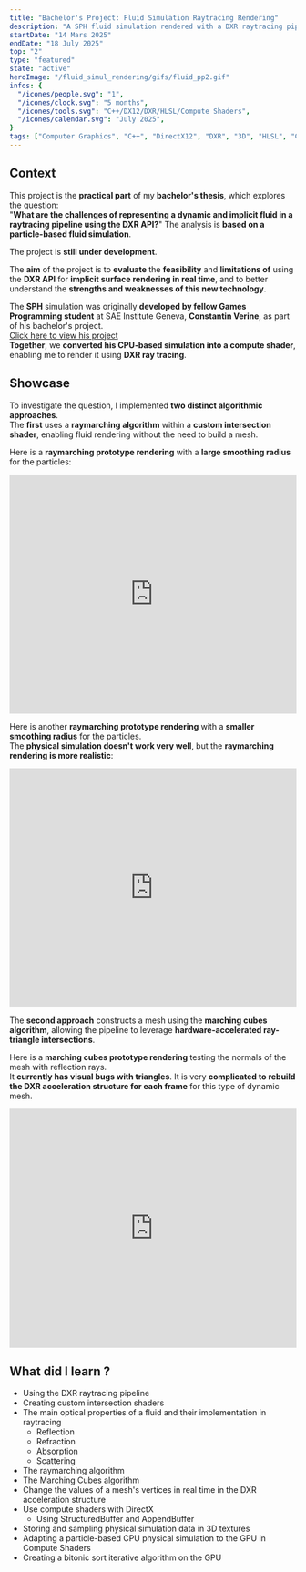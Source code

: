 ```yaml
---
title: "Bachelor's Project: Fluid Simulation Raytracing Rendering"
description: "A SPH fluid simulation rendered with a DXR raytracing pipeline."
startDate: "14 Mars 2025"
endDate: "18 July 2025"
top: "2"
type: "featured"
state: "active"
heroImage: "/fluid_simul_rendering/gifs/fluid_pp2.gif"
infos: {
  "/icones/people.svg": "1",
  "/icones/clock.svg": "5 months",
  "/icones/tools.svg": "C++/DX12/DXR/HLSL/Compute Shaders",
  "/icones/calendar.svg": "July 2025",
}
tags: ["Computer Graphics", "C++", "DirectX12", "DXR", "3D", "HLSL", "Compute Shaders", "Raytracing", "SAE"]
---
```


## Context
This project is the **practical part** of my **bachelor's thesis**, which explores the question:<br>
"**What are the challenges of representing a dynamic and implicit fluid in a raytracing pipeline using the DXR API?**"
The analysis is **based on a particle-based fluid simulation**.

The project is **still under development**.

The **aim** of the project is to **evaluate** the **feasibility** and **limitations of** using the **DXR API** for **implicit surface rendering in real time**, and to better understand the **strengths and weaknesses of this new technology**.

The **SPH** simulation was originally **developed by fellow Games Programming student** at SAE Institute Geneva, **Constantin Verine**, as part of his bachelor's project.  
[Click here to view his project](https://cochta.github.io/work/nested/sph/)  
**Together**, we **converted his CPU-based simulation into a compute shader**, enabling me to render it using **DXR ray tracing**.

## Showcase
To investigate the question, I implemented **two distinct algorithmic approaches**. <br>
The **first** uses a **raymarching algorithm** within a **custom intersection shader**, enabling fluid rendering without the need to build a mesh.

Here is a **raymarching prototype rendering** with a **large smoothing radius** for the particles:
<iframe width="100%" height="420" src="https://www.youtube.com/embed/i1z3RcGXBNA?si=gUeDuqKPVRSd2x3X" title="YouTube video player" frameborder="0" allow="accelerometer; autoplay; clipboard-write; encrypted-media; gyroscope; picture-in-picture; web-share" referrerpolicy="strict-origin-when-cross-origin" allowfullscreen></iframe>

Here is another **raymarching prototype rendering** with a **smaller smoothing radius** for the particles.<br>
The **physical simulation doesn't work very well**, but the **raymarching rendering is more realistic**:
<iframe width="100%" height="420" src="https://www.youtube.com/embed/RZBez64xHnQ?si=RsFfHan2QMAddUC1" title="YouTube video player" frameborder="0" allow="accelerometer; autoplay; clipboard-write; encrypted-media; gyroscope; picture-in-picture; web-share" referrerpolicy="strict-origin-when-cross-origin" allowfullscreen></iframe>

The **second approach** constructs a mesh using the **marching cubes algorithm**, allowing the pipeline to leverage **hardware-accelerated ray-triangle intersections**.

Here is a **marching cubes prototype rendering** testing the normals of the mesh with reflection rays.<br>
It **currently has visual bugs with triangles**. It is very **complicated to rebuild the DXR acceleration structure for each frame** for this type of dynamic mesh.
<iframe width="100%" height="420" src="https://www.youtube.com/embed/0hONcy9ogoc?si=mkl2wOoTtwYymbU0" title="YouTube video player" frameborder="0" allow="accelerometer; autoplay; clipboard-write; encrypted-media; gyroscope; picture-in-picture; web-share" referrerpolicy="strict-origin-when-cross-origin" allowfullscreen></iframe>

## What did I learn ?
- Using the DXR raytracing pipeline
- Creating custom intersection shaders
- The main optical properties of a fluid and their implementation in raytracing
  - Reflection
  - Refraction
  - Absorption
  - Scattering
- The raymarching algorithm
- The Marching Cubes algorithm
- Change the values of a mesh's vertices in real time in the DXR acceleration structure
- Use compute shaders with DirectX
  - Using StructuredBuffer and AppendBuffer
- Storing and sampling physical simulation data in 3D textures 
- Adapting a particle-based CPU physical simulation to the GPU in Compute Shaders
- Creating a bitonic sort iterative algorithm on the GPU